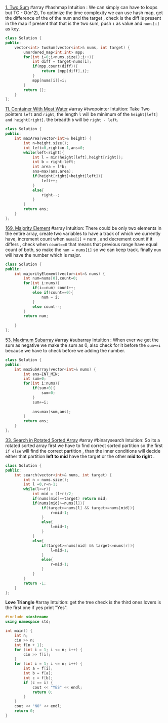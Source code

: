[1. Two Sum](https://leetcode.com/problems/two-sum/)
#array #hashmap 
Intuition :  We can simply can have to loops but TC - O(n^2), To optimize the time complexity we can use hash map,  get the difference of the of the num and the target , check is the diff is present in the map if present that that is the two sum, push `i`  as value and  `nums[i]` as key.
```cpp
class Solution {
public:
    vector<int> twoSum(vector<int>& nums, int target) {
        unordered_map<int,int> mpp;
        for(int i=0;i<nums.size();i++){
            int diff = target-nums[i];
            if(mpp.count(diff)){
                return {mpp[diff],i};
            }
            mpp[nums[i]]=i;
        }
        return {};
    }
};
```

[11. Container With Most Water](https://leetcode.com/problems/container-with-most-water/)
#array #twopointer 
Intuition:  Take Two pointers `left` and `right`, the length `l` will be minimum of the `height[left] and height[right]`. the breadth `b` will be `right - left`.
```cpp
class Solution {
public:
    int maxArea(vector<int>& height) {
        int n=height.size();
        int left=0,right=n-1,ans=0;
        while(left<right){
            int l = min(height[left],height[right]);
            int b = right-left;
            int area = l*b;
            ans=max(ans,area);
            if(height[right]>height[left]){
                left++;
            }
            else{
                right--;
            }
        }
        return ans;
    }
};
```

[169. Majority Element](https://leetcode.com/problems/majority-element/)
#array 
Intuition:  There could be only two elements in the entire array, create  two variables to have a  track of which we currently have,  increment count when `nums[i]` = num , and decrement count if it differs , check when `count==0` that means that previous range have equal count of both, 
so make the `num = nums[i]` so we can keep track. finally `num` will have the  number which is major.
```cpp
class Solution {
public:
    int majorityElement(vector<int>& nums) {
        int num=nums[0],count=0;
        for(int i:nums){
            if(i==num) count++;
            else if(count==0){
                num = i;
            }
            else count--;
        }
        return num;
        
    }
};
```

[53. Maximum Subarray](https://leetcode.com/problems/maximum-subarray/)
#array #subarray
Intuition : When ever we get the sum as negative we make the sum as 0, also check for it before the `sum+=i` because we have to check before we adding the number.
```cpp
class Solution {
public:
    int maxSubArray(vector<int>& nums) {
        int ans=INT_MIN;
        int sum=0;
        for(int i:nums){
            if(sum<0){
                sum=0;
            }
            sum+=i;
        
            ans=max(sum,ans);
        }
        return ans;
    }
};
```

[33. Search in Rotated Sorted Array](https://leetcode.com/problems/search-in-rotated-sorted-array/)
#array #binarysearch 
Intuition: So its a rotated sorted array first we have to find correct sorted partition so the first `if else` will find the correct partition , than the inner conditions will decide either that partition  **left to mid**  have the target or the other  **mid to right** .
```cpp
class Solution {
public:
    int search(vector<int>& nums, int target) {
        int n = nums.size();
        int l =0,r=n-1;
        while(l<=r){
            int mid = (l+r)/2;
            if(nums[mid]==target) return mid;
            if(nums[mid]>=nums[l]){
                if(target>=nums[l] && target<=nums[mid]){
                    r=mid-1;
                }
                else{
                    l=mid+1;
                }
            }
            else{
                if(target>=nums[mid] && target<=nums[r]){
                    l=mid+1;
                }
                else{
                    r=mid-1;
                }
            }
        }
        return -1;
    }
};
```
**Love Triangle**
#array 
Intuition: get the tree check is the third ones lovers is the first one if yes print "Yes".
```cpp
#include <iostream>
using namespace std;

int main() {
    int n;
    cin >> n;
    int f[n + 1];
    for (int i = 1; i <= n; i++) {
        cin >> f[i];
    }
    for (int i = 1; i <= n; i++) {
        int a = f[i];
        int b = f[a];
        int c = f[b];
        if (c == i) {
            cout << "YES" << endl;
            return 0;
        }
    }
    cout << "NO" << endl;
    return 0;
}

```
